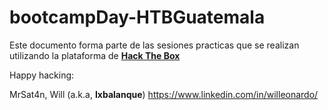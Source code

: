 # bootcampDay-HTBGuatemala

Este documento forma parte de las sesiones practicas que se realizan utilizando la plataforma de **[Hack The Box](https://www.hackthebox.com/)**

Happy hacking:

MrSat4n, Will (a.k.a, **Ixbalanque**) https://www.linkedin.com/in/willeonardo/
